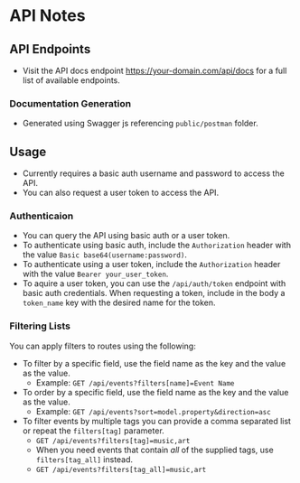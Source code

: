 # API Notes

## API Endpoints
- Visit the API docs endpoint https://your-domain.com/api/docs for a full list of available endpoints.

### Documentation Generation
- Generated using Swagger js referencing `public/postman` folder.

## Usage
- Currently requires a basic auth username and password to access the API.
- You can also request a user token to access the API.

### Authenticaion
- You can query the API using basic auth or a user token.
- To authenticate using basic auth, include the `Authorization` header with the value `Basic base64(username:password)`.
- To authenticate using a user token, include the `Authorization` header with the value `Bearer your_user_token`.
- To aquire a user token, you can use the `/api/auth/token` endpoint with basic auth credentials.
  When requesting a token, include in the body a `token_name` key with the desired name for the token.

### Filtering Lists
You can apply filters to routes using the following:

- To filter by a specific field, use the field name as the key and the value as the value.
  - Example: `GET /api/events?filters[name]=Event Name`
- To order by a specific field, use the field name as the key and the value as the value.
  - Example: `GET /api/events?sort=model.property&direction=asc`
- To filter events by multiple tags you can provide a comma separated list or repeat the `filters[tag]` parameter.
  - `GET /api/events?filters[tag]=music,art`
  - When you need events that contain *all* of the supplied tags, use `filters[tag_all]` instead.
  - `GET /api/events?filters[tag_all]=music,art`

